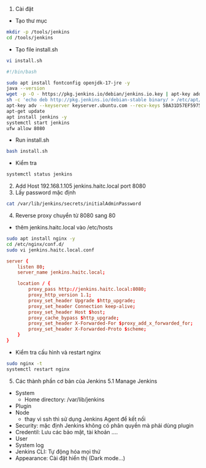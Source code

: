 1. Cài đặt

- Tạo thư mục

``` sh
mkdir -p /tools/jenkins
cd /tools/jenkins
```

- Tạo file install.sh

``` sh
vi install.sh
```

``` install.sh
#!/bin/bash

sudo apt install fontconfig openjdk-17-jre -y
java --version
wget -p -O - https://pkg.jenkins.io/debian/jenkins.io.key | apt-key add -
sh -c 'echo deb http://pkg.jenkins.io/debian-stable binary/ > /etc/apt/sources.list.d/jenkins.list'
apt-key adv --keyserver keyserver.ubuntu.com --recv-keys 5BA31D57EF5975CA
apt-get update
apt install jenkins -y
systemctl start jenkins
ufw allow 8080
```

- Run install.sh

``` sh
bash install.sh
```

- Kiểm tra

``` sh
systemctl status jenkins
```

2. Add Host
192.168.1.105 jenkins.haitc.local
port 8080
3. Lấy password mặc định

``` sh
cat /var/lib/jenkins/secrets/initialAdminPassword
```

4. Reverse proxy chuyển từ 8080 sang 80

- thêm jenkins.haitc.local vào /etc/hosts

``` sh
sudo apt install nginx -y
cd /etc/nginx/conf.d/
sudo vi jenkins.haitc.local.conf
```

``` jenkins.haitc.local.conf
server {
    listen 80;
    server_name jenkins.haitc.local;

    location / {
        proxy_pass http://jenkins.haitc.local:8080;
        proxy_http_version 1.1;
        proxy_set_header Upgrade $http_upgrade;
        proxy_set_header Connection keep-alive;
        proxy_set_header Host $host;
        proxy_cache_bypass $http_upgrade;
        proxy_set_header X-Forwarded-For $proxy_add_x_forwarded_for;
        proxy_set_header X-Forwarded-Proto $scheme;
    }
}
```

- Kiểm tra cấu hình và restart nginx

``` sh
sudo nginx -t
systemctl restart nginx
```

5. Các thành phần cơ bản của Jenkins
5.1 Manage Jenkins

- System
  - Home directory: /var/lib/jenkins
- Plugin
- Node
  - thay vì ssh thì sử dụng Jenkins Agent để kết nối
- Security: mặc định Jenkins không có phân quyền mà phải dùng plugin
- Credentil: Lưu các bảo mật, tài khoản ....
- User
- System log
- Jenkins CLI: Tự động hóa mọi thứ
- Appearance: Cài đặt hiển thị (Dark mode...)
